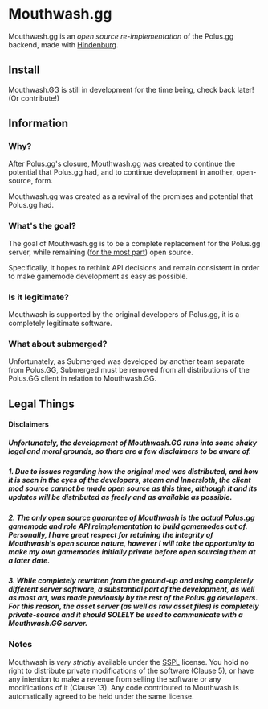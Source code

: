 # Mouthwash.gg
Mouthwash.gg is an _open source re-implementation_ of the Polus.gg backend, made with [Hindenburg](https://github.com/skeldjs/Hindenburg).

## Install
Mouthwash.GG is still in development for the time being, check back later! (Or contribute!)

## Information
### Why?
After Polus.gg's closure, Mouthwash.gg was created to continue the potential that Polus.gg had, and to continue development in another, open-source, form.

Mouthwash.gg was created as a revival of the promises and potential that Polus.gg had.

### What's the goal?
The goal of Mouthwash.gg is to be a complete replacement for the Polus.gg server, while remaining ([for the most part](#disclaimers)) open source.

Specifically, it hopes to rethink API decisions and remain consistent in order to make gamemode development as easy as possible.

### Is it legitimate?
Mouthwash is supported by the original developers of Polus.gg, it is a completely legitimate software.

### What about submerged?
Unfortunately, as Submerged was developed by another team separate from Polus.GG, Submerged must be removed from all distributions of the Polus.GG client in relation to Mouthwash.GG.

## Legal Things
#### Disclaimers
##### Unfortunately, the development of Mouthwash.GG runs into some shaky legal and moral grounds, so there are a few disclaimers to be aware of.

##### 1. Due to issues regarding how the original mod was distributed, and how it is seen in the eyes of the developers, steam and Innersloth, the client mod source cannot be made open source as this time, although it and its updates will be distributed as freely and as available as possible.

##### 2. The only open source guarantee of Mouthwash is the actual Polus.gg gamemode and role API reimplementation to build gamemodes out of. Personally, I have great respect for retaining the integrity of Mouthwash's open source nature, however I will take the opportunity to make my own gamemodes initially private before open sourcing them at a later date.

##### 3. While completely rewritten from the ground-up and using completely different server software, a substantial part of the development, as well as most art, was made previously by the rest of the Polus.gg developers. For this reason, the asset server (as well as raw asset files) is completely private-source and it should SOLELY be used to communicate with a Mouthwash.GG server.

### Notes
Mouthwash is _very strictly_ available under the [SSPL](https://www.mongodb.com/licensing/server-side-public-license) license. You hold no right to distribute private modifications of the software (Clause 5), or have any intention to make a revenue from selling the software or any modifications of it (Clause 13). Any code contributed to Mouthwash is automatically agreed to be held under the same license.